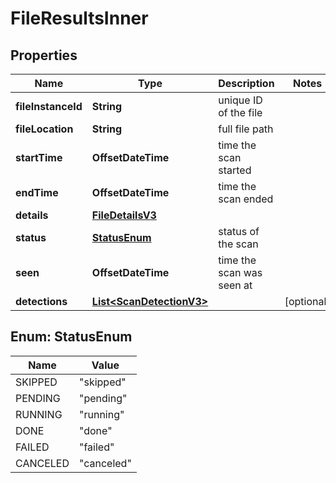 

# FileResultsInner


## Properties

| Name | Type | Description | Notes |
|------------ | ------------- | ------------- | -------------|
|**fileInstanceId** | **String** | unique ID of the file |  |
|**fileLocation** | **String** | full file path |  |
|**startTime** | **OffsetDateTime** | time the scan started |  |
|**endTime** | **OffsetDateTime** | time the scan ended |  |
|**details** | [**FileDetailsV3**](FileDetailsV3.md) |  |  |
|**status** | [**StatusEnum**](#StatusEnum) | status of the scan |  |
|**seen** | **OffsetDateTime** | time the scan was seen at |  |
|**detections** | [**List&lt;ScanDetectionV3&gt;**](ScanDetectionV3.md) |  |  [optional] |



## Enum: StatusEnum

| Name | Value |
|---- | -----|
| SKIPPED | &quot;skipped&quot; |
| PENDING | &quot;pending&quot; |
| RUNNING | &quot;running&quot; |
| DONE | &quot;done&quot; |
| FAILED | &quot;failed&quot; |
| CANCELED | &quot;canceled&quot; |



